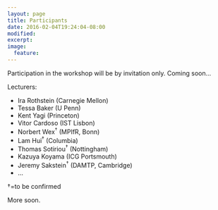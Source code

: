 ```yaml
---
layout: page
title: Participants
date: 2016-02-04T19:24:04-08:00
modified:
excerpt:
image:
  feature:
---
```


Participation in the workshop will be by invitation only.
Coming soon...

Lecturers:

* Ira Rothstein (Carnegie Mellon)
* Tessa Baker (U Penn)
* Kent Yagi (Princeton)
* Vitor Cardoso (IST Lisbon)
* Norbert Wex<sup>†</sup> (MPIfR, Bonn)
* Lam Hui<sup>†</sup> (Columbia)
* Thomas Sotiriou<sup>†</sup> (Nottingham)
* Kazuya Koyama (ICG Portsmouth)
* Jeremy Sakstein<sup>†</sup> (DAMTP, Cambridge)
* ...

†=to be confirmed

More soon.
